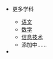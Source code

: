 * 更多学科
  * [语文](https://edui123.com/ywkb)
  * [数学](https://edui123.com/sxkb)
  * [信息技术](https://edui123.com/xxkb)
  * 添加中……

* 